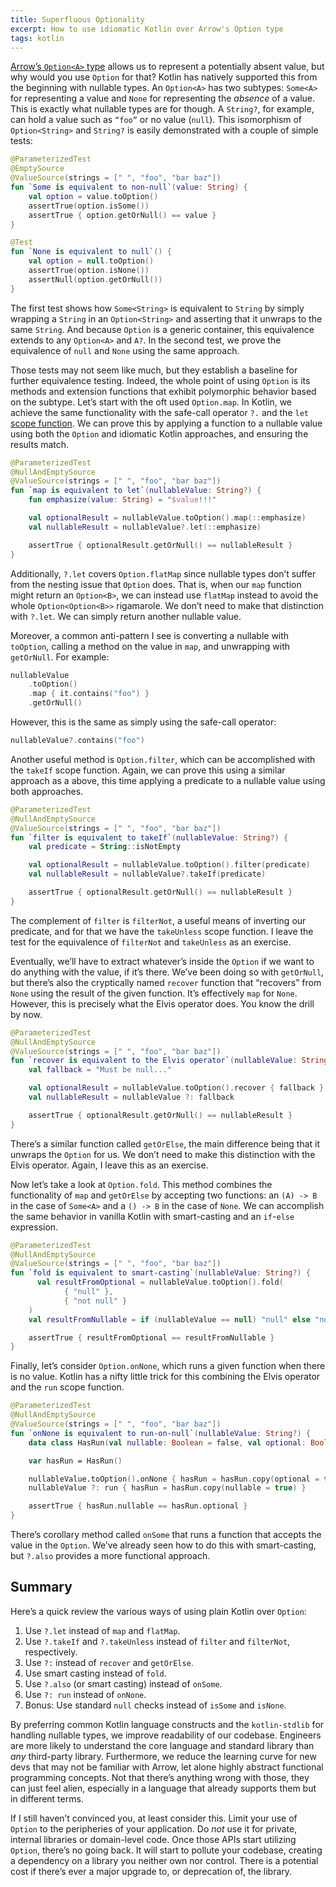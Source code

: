 ```yaml
---
title: Superfluous Optionality
excerpt: How to use idiomatic Kotlin over Arrow's Option type
tags: kotlin
---
```


[Arrow’s `Option<A>` type](https://apidocs.arrow-kt.io/arrow-core/arrow.core/-option/index.html) allows us to represent a potentially absent value, but why would you use `Option` for that? Kotlin has natively supported this from the beginning with nullable types. An `Option<A>` has two subtypes: `Some<A>` for representing a value and `None` for representing the _absence_ of a value. This is exactly what nullable types are for though. A `String?`, for example, can hold a value such as `“foo”` or no value (`null`). This isomorphism of `Option<String>` and `String?` is easily demonstrated with a couple of simple tests:

```kotlin
@ParameterizedTest
@EmptySource
@ValueSource(strings = [" ", "foo", "bar baz"])
fun `Some is equivalent to non-null`(value: String) {
    val option = value.toOption()
    assertTrue(option.isSome())
    assertTrue { option.getOrNull() == value }
}

@Test
fun `None is equivalent to null`() {
    val option = null.toOption()
    assertTrue(option.isNone())
    assertNull(option.getOrNull())
}
```

The first test shows how `Some<String>` is equivalent to `String` by simply wrapping a `String` in an `Option<String>` and asserting that it unwraps to the same `String`. And because `Option` is a generic container, this equivalence extends to any `Option<A>` and `A?`. In the second test, we prove the equivalence of `null` and `None` using the same approach.

Those tests may not seem like much, but they establish a baseline for further equivalence testing. Indeed, the whole point of using `Option` is its methods and extension functions that exhibit polymorphic behavior based on the subtype. Let’s start with the oft used `Option.map`. In Kotlin, we achieve the same functionality with the safe-call operator `?.` and the `let` [scope function](https://kotlinlang.org/docs/scope-functions.html). We can prove this by applying a function to a nullable value using both the `Option` and idiomatic Kotlin approaches, and ensuring the results match.

```kotlin
@ParameterizedTest
@NullAndEmptySource
@ValueSource(strings = [" ", "foo", "bar baz"])
fun `map is equivalent to let`(nullableValue: String?) {
    fun emphasize(value: String) = "$value!!!"

    val optionalResult = nullableValue.toOption().map(::emphasize)
    val nullableResult = nullableValue?.let(::emphasize)

    assertTrue { optionalResult.getOrNull() == nullableResult }
}
```

Additionally, `?.let` covers `Option.flatMap` since nullable types don’t suffer from the nesting issue that `Option` does. That is, when our `map` function might return an `Option<B>`, we can instead use `flatMap` instead to avoid the whole `Option<Option<B>>` rigamarole. We don’t need to make that distinction with `?.let`. We can simply return another nullable value.

Moreover, a common anti-pattern I see is converting a nullable with `toOption`, calling a method on the value in `map`, and unwrapping with `getOrNull`. For example:

```kotlin
nullableValue
    .toOption()
    .map { it.contains("foo") }
    .getOrNull()
```

However, this is the same as simply using the safe-call operator:

```kotlin
nullableValue?.contains("foo")
```

Another useful method is `Option.filter`, which can be accomplished with the `takeIf` scope function. Again, we can prove this using a similar approach as a above, this time applying a predicate to a nullable value using both approaches.

```kotlin
@ParameterizedTest
@NullAndEmptySource
@ValueSource(strings = [" ", "foo", "bar baz"])
fun `filter is equivalent to takeIf`(nullableValue: String?) {
    val predicate = String::isNotEmpty

    val optionalResult = nullableValue.toOption().filter(predicate)
    val nullableResult = nullableValue?.takeIf(predicate)

    assertTrue { optionalResult.getOrNull() == nullableResult }
}
```

The complement of `filter` is `filterNot`, a useful means of inverting our predicate, and for that we have the `takeUnless` scope function. I leave the test for the equivalence of `filterNot` and `takeUnless` as an exercise.

Eventually, we’ll have to extract whatever’s inside the `Option` if we want to do anything with the value, if it’s there. We’ve been doing so with `getOrNull`, but there’s also the cryptically named `recover` function that “recovers” from `None` using the result of the given function. It’s effectively `map` for `None`. However, this is precisely what the Elvis operator does. You know the drill by now.

```kotlin
@ParameterizedTest
@NullAndEmptySource
@ValueSource(strings = [" ", "foo", "bar baz"])
fun `recover is equivalent to the Elvis operator`(nullableValue: String?) {
    val fallback = "Must be null..."

    val optionalResult = nullableValue.toOption().recover { fallback }
    val nullableResult = nullableValue ?: fallback

    assertTrue { optionalResult.getOrNull() == nullableResult }
}
```

There’s a similar function called `getOrElse`, the main difference being that it unwraps the `Option` for us. We don’t need to make this distinction with the Elvis operator. Again, I leave this as an exercise.

Now let’s take a look at `Option.fold`. This method combines the functionality of `map` and `getOrElse` by accepting two functions: an `(A) -> B` in the case of `Some<A>` and a `() -> B` in the case of `None`. We can accomplish the same behavior in vanilla Kotlin with smart-casting and an `if`-`else` expression.

```kotlin
@ParameterizedTest
@NullAndEmptySource
@ValueSource(strings = [" ", "foo", "bar baz"])
fun `fold is equivalent to smart-casting`(nullableValue: String?) {
	  val resultFromOptional = nullableValue.toOption().fold(
		    { "null" },
		    { "not null" }
    )
    val resultFromNullable = if (nullableValue == null) "null" else "not null"

    assertTrue { resultFromOptional == resultFromNullable }
}
```

Finally, let’s consider `Option.onNone`, which runs a given function when there is no value. Kotlin has a nifty little trick for this combining the Elvis operator and the `run` scope function.

```kotlin
@ParameterizedTest
@NullAndEmptySource
@ValueSource(strings = [" ", "foo", "bar baz"])
fun `onNone is equivalent to run-on-null`(nullableValue: String?) {
    data class HasRun(val nullable: Boolean = false, val optional: Boolean = false)

    var hasRun = HasRun()

    nullableValue.toOption().onNone { hasRun = hasRun.copy(optional = true) }
    nullableValue ?: run { hasRun = hasRun.copy(nullable = true) }

    assertTrue { hasRun.nullable == hasRun.optional }
}
```

There’s corollary method called `onSome` that runs a function that accepts the value in the `Option`. We’ve already seen how to do this with smart-casting, but `?.also` provides a more functional approach.

## Summary

Here’s a quick review the various ways of using plain Kotlin over `Option`:

1. Use `?.let` instead of `map` and `flatMap`.
2. Use `?.takeIf` and `?.takeUnless` instead of `filter` and `filterNot`, respectively.
3. Use `?:` instead of `recover` and `getOrElse`.
4. Use smart casting instead of `fold`.
5. Use `?.also` (or smart casting) instead of `onSome`.
6. Use `?: run` instead of `onNone`.
7. Bonus: Use standard `null` checks instead of `isSome` and `isNone`.

By preferring common Kotlin language constructs and the `kotlin-stdlib` for handling nullable types, we improve readability of our codebase. Engineers are more likely to understand the core language and standard library than _any_ third-party library. Furthermore, we reduce the learning curve for new devs that may not be familiar with Arrow, let alone highly abstract functional programming concepts. Not that there’s anything wrong with those, they can just feel alien, especially in a language that already supports them but in different terms.

If I still haven’t convinced you, at least consider this. Limit your use of `Option` to the peripheries of your application. Do _not_ use it for private, internal libraries or domain-level code. Once those APIs start utilizing `Option`, there’s no going back. It will start to pollute your codebase, creating a dependency on a library you neither own nor control. There is a potential cost if there’s ever a major upgrade to, or deprecation of, the library.
